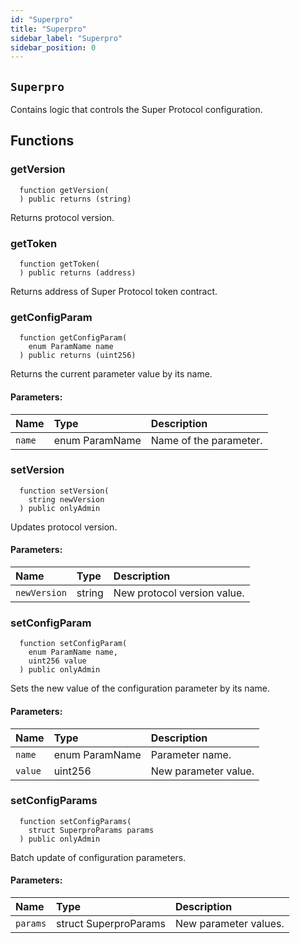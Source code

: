```yaml
---
id: "Superpro"
title: "Superpro"
sidebar_label: "Superpro"
sidebar_position: 0
---
```


## `Superpro`
Contains logic that controls the Super Protocol configuration.


## Functions
### getVersion
```solidity
  function getVersion(
  ) public returns (string)
```
Returns protocol version.

### getToken
```solidity
  function getToken(
  ) public returns (address)
```
Returns address of Super Protocol token contract.

### getConfigParam
```solidity
  function getConfigParam(
    enum ParamName name
  ) public returns (uint256)
```
Returns the current parameter value by its name.


#### Parameters:
| Name | Type | Description                                                          |
| :--- | :--- | :------------------------------------------------------------------- |
|`name` | enum ParamName | Name of the parameter.
### setVersion
```solidity
  function setVersion(
    string newVersion
  ) public onlyAdmin 
```
Updates protocol version.


#### Parameters:
| Name | Type | Description                                                          |
| :--- | :--- | :------------------------------------------------------------------- |
|`newVersion` | string | New protocol version value.
### setConfigParam
```solidity
  function setConfigParam(
    enum ParamName name,
    uint256 value
  ) public onlyAdmin 
```
Sets the new value of the configuration parameter by its name.


#### Parameters:
| Name | Type | Description                                                          |
| :--- | :--- | :------------------------------------------------------------------- |
|`name` | enum ParamName | Parameter name.
|`value` | uint256 | New parameter value.
### setConfigParams
```solidity
  function setConfigParams(
    struct SuperproParams params
  ) public onlyAdmin 
```
Batch update of configuration parameters.


#### Parameters:
| Name | Type | Description                                                          |
| :--- | :--- | :------------------------------------------------------------------- |
|`params` | struct SuperproParams | New parameter values.
